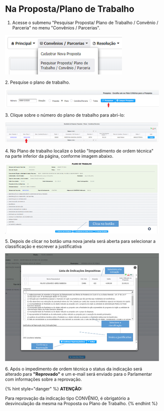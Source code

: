 # Na Proposta/Plano de Trabalho

1. Acesse o submenu "Pesquisar Proposta/ Plano de Trabalho / Convênio / Parceria" no menu "Convênios / Parcerias".

![](<../../.gitbook/assets/image (220).png>)

2\. Pesquise o plano de trabalho.

![Digite o número do plano desejado e clique em pesquisar  ](<../../.gitbook/assets/image (209).png>)

3\.  Clique sobre o número do plano de trabalho para abri-lo:

![](<../../.gitbook/assets/image (217).png>)

4\. No Plano de trabalho localize o botão "Impedimento de ordem técnica" na parte inferior da página, conforme imagem abaixo.

![](<../../.gitbook/assets/image (184).png>)

5\. Depois de clicar no botão uma nova janela será aberta para selecionar a classificação e escrever a justificativa

![](<../../.gitbook/assets/image (185).png>)

6\.  Após o impedimento de ordem técnica o status da indicação será alterado para **"Reprovado"** e  um e-mail será enviado para o Parlamentar com informações sobre a reprovação.

{% hint style="danger" %}
**ATENÇÃO:**

Para reprovação da indicação tipo CONVÊNIO, é obrigatório a desvinculação da mesma na Proposta ou Plano de Trabalho.
{% endhint %}
